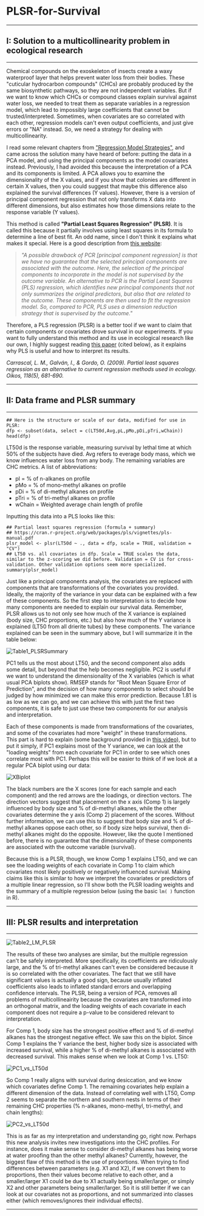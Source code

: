 # PLSR-for-Survival

***
## I: Solution to a multicollinearity problem in ecological research
***
Chemical compounds on the exoskeleton of insects create a waxy waterproof layer that helps prevent water loss from their bodies. These "cuticular hydrocarbon compounds" (CHCs) are probably produced by the same biosynthetic pathways, so they are not independent variables. But if we want to know which CHCs or compound classes explain survival against water loss, we needed to treat them as separate variables in a regression model, which lead to impossibly large coefficients that cannot be trusted/interpreted. Sometimes, when covariates are so correlated with each other, regression models can't even output coefficients, and just give errors or "NA" instead. So, we need a strategy for dealing with multicollinearity. 

I read some relevant chapters from ["Regression Model Strategies"](https://link.springer.com/book/10.1007/978-3-319-19425-7), and came across the solution many have heard of before: putting the data in a PCA model, and using the principal components as the model covariates instead. Previously, I had avoided this because the interpretation of a PCA and its components is limited. A PCA allows you to examine the dimensionality of the X values, and if you show that colonies are different in certain X values, then you could suggest that maybe this difference also explained the survival differences (Y values). However, there is a version of principal component regression that not only transforms X data into different dimensions, but also estimates how those dimensions relate to the response variable (Y values).

This method is called **"Partial Least Squares Regression" (PLSR)**. It is called this because it partially involves using least squares in its formula to determine a line of best fit. An odd name, since I don't think it explains what makes it special. Here is a good description from [this website](http://www.sthda.com/english/articles/37-model-selection-essentials-in-r/152-principal-component-and-partial-least-squares-regression-essentials/): 

> *"A possible drawback of PCR [principal component regression] is that we have no guarantee that the selected principal components are associated with the outcome. Here, the selection of the principal components to incorporate in the model is not supervised by the outcome variable. An alternative to PCR is the Partial Least Squares (PLS) regression, which identifies new principal components that not only summarizes the original predictors, but also that are related to the outcome. These components are then used to fit the regression model. So, compared to PCR, PLS uses a dimension reduction strategy that is supervised by the outcome."*

Therefore, a PLS regression (PLSR) is a better tool if we want to claim that certain components or covariates drove survival in our experiments. If you want to fully understand this method and its use in ecological research like our own, I highly suggest reading [this paper](https://onlinelibrary-wiley-com.libproxy.berkeley.edu/doi/10.1111/j.1600-0706.2008.16881.x) (cited below), as it explains why PLS is useful and how to interpret its results.

*Carrascal, L. M., Galván, I., & Gordo, O. (2009). Partial least squares regression as an alternative to current regression methods used in ecology. Oikos, 118(5), 681-690.*

***
## II: Data frame and PLSR summary 
***

```{r eval=TRUE}
## Here is the structure or scale of our data, modified for use in PLSR:
dfp <- subset(data, select = c(LT50d,Avg,pL,pMo,pDi,pTri,wChain))
head(dfp)
```
LT50d is the response variable, measuring survival by lethal time at which 50% of the subjects have died. Avg refers to everage body mass, which we know influences water loss from any body. The remaining variables are CHC metrics. A list of abbreviations:

- pl = % of n-alkanes on profile
- pMo = % of mono-methyl alkanes on profile
- pDi = % of di-methyl alkanes on profile
- pTri = % of tri-methyl alkanes on profile
- wChain = Weighted average chain length of profile

Inputting this data into a PLS looks like this:

```{r eval=TRUE}
## Partial least squares regression (formula + summary)
## https://cran.r-project.org/web/packages/pls/vignettes/pls-manual.pdf
plsr_model <- plsr(LT50d ~ ., data = dfp, scale = TRUE, validation = "CV")
## LT50 vs. all covariates in dfp. Scale = TRUE scales the data, similar to the z-scoring we did before. Validation = CV is for cross-validation. Other validation options seem more specialized. 
summary(plsr_model)
```
Just like a principal components analysis, the covariates are replaced with components that are transformations of the covariates you provided. Ideally, the majority of the variance in your data can be explained with a few of these components. So the first step to interpretation is to decide how many components are needed to explain our survival data. Remember, PLSR allows us to not only see how much of the X variance is explained (body size, CHC proportions, etc.) but also how much of the Y variance is explained (LT50 from all drierite tubes) by these components. The variance explained can be seen in the summary above, but I will summarize it in the table below:

![Table1_PLSRSummary](https://user-images.githubusercontent.com/15988774/209012213-26dffe8f-e920-43ca-8e75-14593d889e00.jpg)

PC1 tells us the most about LT50, and the second component also adds some detail, but beyond that the help becomes negligible. PC2 is useful if we want to understand the dimensionality of the X variables (which is what usual PCA biplots show). RMSEP stands for "Root Mean Square Error of Prediction", and the decision of how many components to select should be judged by how minimized we can make this error prediction. Because 1.81 is as low as we can go, and we can achieve this with just the first two components, it is safe to just use these two components for our analysis and interpretation.

Each of these components is made from transformations of the covariates, and some of the covariates had more "weight" in these transformations. This part is hard to explain (some background provided in [this video](https://youtu.be/Vf7doatc2rA)), but to put it simply, if PC1 explains most of the Y variance, we can look at the "loading weights" from each covariate for PC1 in order to see which ones correlate most with PC1. Perhaps this will be easier to think of if we look at a regular PCA biplot using our data:

![XBiplot](https://user-images.githubusercontent.com/15988774/209012296-47f0e6b5-6188-459d-a39a-e5ef078e093c.jpeg)

The black numbers are the X scores (one for each sample and each component) and the red arrows are the loadings, or direction vectors. The direction vectors suggest that placement on the x axis (Comp 1) is largely influenced by body size and % of di-methyl alkanes, while the other covariates determine the y axis (Comp 2) placement of the scores. Without further information, we can use this to suggest that body size and % of di-methyl alkanes oppose each other, so if body size helps survival, then di-methyl alkanes might do the opposite. However, like the quote I mentioned before, there is no guarantee that the dimensionality of these components are associated with the outcome variable (survival). 

Because this is a PLSR, though, we know Comp 1 explains LT50, and we can see the loading weights of each covariate in Comp 1 to claim which covariates most likely positively or negatively influenced survival. Making claims like this is similar to how we interpret the covariates or predictors of a multiple linear regression, so I'll show both the PLSR loading weights and the summary of a multiple regression below (using the basic `lm( )` function in R).

***
## III: PLSR results and interpretation 
***

![Table2_LM_PLSR](https://user-images.githubusercontent.com/15988774/209012367-4b0df348-a20c-4a09-b1b5-3c68b9de4f61.jpg)

The results of these two analyses are similar, but the multiple regression can't be safely interpreted. More specifically, its coefficients are ridiculously large, and the % of tri-methyl alkanes can't even be considered because it is so correlated with the other covariates. The fact that we still have significant values is actually a good sign, because usually inflated coefficients also leads to inflated standard errors and overlapping confidence intervals. The PLSR, being a version of PCA, removes all problems of multicollineairity because the covariates are transformed into an orthogonal matrix, and the loading weights of each covariate in each component does not require a p-value to be considered relevant to interpretation. 

For Comp 1, body size has the strongest positive effect and % of di-methyl alkanes has the strongest negative effect. We saw this on the biplot. Since Comp 1 explains the Y variance the best, higher body size is associated with increased survival, while a higher % of di-methyl alkanes is associated with decreased survival. This makes sense when we look at Comp 1 vs. LT50:

![PC1_vs_LT50d](https://user-images.githubusercontent.com/15988774/209012440-acf1150b-83d5-469a-a35f-88e6db3d6dfb.jpg)

So Comp 1 really aligns with survival during desiccation, and we know which covariates define Comp 1. The remaining covariates help explain a different dimension of the data. Instead of correlating well with LT50, Comp 2 seems to separate the northern and southern nests in terms of their remaining CHC properties (% n-alkanes, mono-methyl, tri-methyl, and chain lengths):

![PC2_vs_LT50d](https://user-images.githubusercontent.com/15988774/209012543-c5600233-5e36-477c-98f5-392eac84ced9.jpg)

This is as far as my interpretation and understanding go, right now. Perhaps this new analysis invites new investigations into the CHC profiles. For instance, does it make sense to consider di-methyl alkanes has being worse at water proofing than the other methyl alkanes? Currently, however, the biggest flaw of this method is the use of proportions. When trying to find differences between parameters (e.g. X1 and X2), if we convert them to proportions, then their values become relative to each other, and a smaller/larger X1 could be due to X1 actually being smaller/larger, or simply X2 and other parameters being smaller/larger. So it is still better if we can look at our covariates not as proportions, and not summarized into classes either (which removes/ignores their individual effects). 
***
